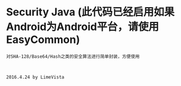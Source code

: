 # Security Java (此代码已经启用如果Android为Android平台，请使用EasyCommon)

    对SHA-128/Base64/Hash之类的安全算法进行简单封装，方便使用
    
    
    
    2016.4.24 by LimeVista

